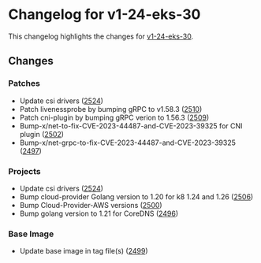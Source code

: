 # Changelog for v1-24-eks-30

This changelog highlights the changes for [v1-24-eks-30](https://github.com/aws/eks-distro/tree/v1-24-eks-30).

## Changes

### Patches
* Update csi drivers ([2524](https://github.com/aws/eks-distro/pull/2524))
* Patch livenessprobe by bumping gRPC to v1.58.3 ([2510](https://github.com/aws/eks-distro/pull/2510))
* Patch cni-plugin by bumping gRPC verion to 1.56.3 ([2509](https://github.com/aws/eks-distro/pull/2509))
* Bump-x/net-to-fix-CVE-2023-44487-and-CVE-2023-39325 for CNI plugin ([2502](https://github.com/aws/eks-distro/pull/2502))
* Bump-x/net-grpc-to-fix-CVE-2023-44487-and-CVE-2023-39325 ([2497](https://github.com/aws/eks-distro/pull/2497))

### Projects
* Update csi drivers ([2524](https://github.com/aws/eks-distro/pull/2524))
* Bump cloud-provider Golang version to 1.20 for k8 1.24 and 1.26 ([2506](https://github.com/aws/eks-distro/pull/2506))
* Bump Cloud-Provider-AWS versions ([2500](https://github.com/aws/eks-distro/pull/2500))
* Bump golang version to 1.21  for CoreDNS ([2496](https://github.com/aws/eks-distro/pull/2496))

### Base Image
* Update base image in tag file(s) ([2499](https://github.com/aws/eks-distro/pull/2499))

